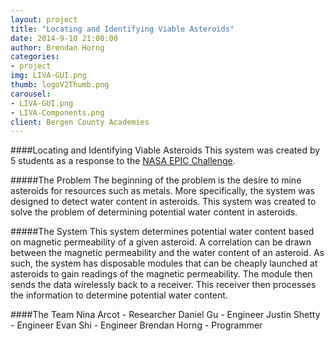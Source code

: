```yaml
---
layout: project
title: "Locating and Identifying Viable Asteroids"
date: 2014-9-10 21:00:00
author: Brendan Horng
categories:
- project
img: LIVA-GUI.png
thumb: logoV2Thumb.png
carousel:
- LIVA-GUI.png
- LIVA-Components.png 
client: Bergen County Academies
---
```

####Locating and Identifying Viable Asteroids
This system was created by 5 students as a response to the [NASA EPIC Challenge](https://iced2013.wordpress.com/epic-challenge-2013/).

#####The Problem
The beginning of the problem is the desire to mine asteroids for resources such as metals. More specifically, the system was designed to detect water content in asteroids. This system was created to solve the problem of determining potential water content in asteroids.

#####The System
This system determines potential water content based on magnetic permeability of a given asteroid. A correlation can be drawn between the magnetic permeability and the water content of an asteroid.
As such, the system has disposable modules that can be cheaply launched at asteroids to gain readings of the magnetic permeability. The module then sends the data wirelessly back to a receiver. This receiver then processes the information to determine potential water content.

####The Team
Nina Arcot - Researcher
Daniel Gu - Engineer
Justin Shetty - Engineer
Evan Shi - Engineer
Brendan Horng - Programmer

